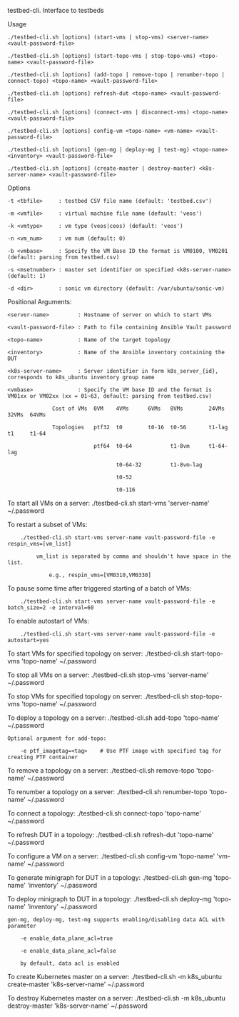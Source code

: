 testbed-cli. Interface to testbeds

Usage

    ./testbed-cli.sh [options] (start-vms | stop-vms) <server-name> <vault-password-file>
    
    ./testbed-cli.sh [options] (start-topo-vms | stop-topo-vms) <topo-name> <vault-password-file>
    
    ./testbed-cli.sh [options] (add-topo | remove-topo | renumber-topo | connect-topo) <topo-name> <vault-password-file>
    
    ./testbed-cli.sh [options] refresh-dut <topo-name> <vault-password-file>
    
    ./testbed-cli.sh [options] (connect-vms | disconnect-vms) <topo-name> <vault-password-file>
    
    ./testbed-cli.sh [options] config-vm <topo-name> <vm-name> <vault-password-file>
    
    ./testbed-cli.sh [options] (gen-mg | deploy-mg | test-mg) <topo-name> <inventory> <vault-password-file>
    
    ./testbed-cli.sh [options] (create-master | destroy-master) <k8s-server-name> <vault-password-file>

Options

    -t <tbfile>     : testbed CSV file name (default: 'testbed.csv')
    
    -m <vmfile>     : virtual machine file name (default: 'veos')
    
    -k <vmtype>     : vm type (veos|ceos) (default: 'veos')
    
    -n <vm_num>     : vm num (default: 0)
    
    -b <vmbase>     : Specify the VM Base ID the format is VM0100, VM0201 (default: parsing from testbed.csv)
    
    -s <msetnumber> : master set identifier on specified <k8s-server-name> (default: 1)
    
    -d <dir>        : sonic vm directory (default: /var/ubuntu/sonic-vm)

Positional Arguments:

    <server-name>         : Hostname of server on which to start VMs
    
    <vault-password-file> : Path to file containing Ansible Vault password
    
    <topo-name>           : Name of the target topology
    
    <inventory>           : Name of the Ansible inventory containing the DUT
    
    <k8s-server-name>     : Server identifier in form k8s_server_{id}, corresponds to k8s_ubuntu inventory group name
    
    <vmbase>              : Specify the VM base ID and the format is VM01xx or VM02xx (xx = 01~63, default: parsing from testbed.csv)
    
                  Cost of VMs  0VM    4VMs      6VMs   8VMs        24VMs      32VMs  64VMs
                  
                  Topologies   ptf32  t0        t0-16  t0-56       t1-lag     t1     t1-64
                  
                               ptf64  t0-64            t1-8vm      t1-64-lag
                               
                                      t0-64-32         t1-8vm-lag
                                      
                                      t0-52
                                      
                                      t0-116

To start all VMs on a server: ./testbed-cli.sh start-vms 'server-name' ~/.password

To restart a subset of VMs:

        ./testbed-cli.sh start-vms server-name vault-password-file -e respin_vms=[vm_list]
        
             vm_list is separated by comma and shouldn't have space in the list.
             
                 e.g., respin_vms=[VM0310,VM0330]
                 
To pause some time after triggered starting of a batch of VMs:

        ./testbed-cli.sh start-vms server-name vault-password-file -e batch_size=2 -e interval=60
        
To enable autostart of VMs:

        ./testbed-cli.sh start-vms server-name vault-password-file -e autostart=yes
        
To start VMs for specified topology on server: ./testbed-cli.sh start-topo-vms 'topo-name' ~/.password

To stop all VMs on a server:  ./testbed-cli.sh stop-vms 'server-name' ~/.password

To stop VMs for specified topology on server: ./testbed-cli.sh stop-topo-vms 'topo-name' ~/.password

To deploy a topology on a server: ./testbed-cli.sh add-topo 'topo-name' ~/.password

    Optional argument for add-topo:
    
        -e ptf_imagetag=<tag>    # Use PTF image with specified tag for creating PTF container
        
To remove a topology on a server: ./testbed-cli.sh remove-topo 'topo-name' ~/.password

To renumber a topology on a server: ./testbed-cli.sh renumber-topo 'topo-name' ~/.password

To connect a topology: ./testbed-cli.sh connect-topo 'topo-name' ~/.password

To refresh DUT in a topology: ./testbed-cli.sh refresh-dut 'topo-name' ~/.password

To configure a VM on a server: ./testbed-cli.sh config-vm 'topo-name' 'vm-name' ~/.password

To generate minigraph for DUT in a topology: ./testbed-cli.sh gen-mg 'topo-name' 'inventory' ~/.password

To deploy minigraph to DUT in a topology: ./testbed-cli.sh deploy-mg 'topo-name' 'inventory' ~/.password

    gen-mg, deploy-mg, test-mg supports enabling/disabling data ACL with parameter
    
        -e enable_data_plane_acl=true
        
        -e enable_data_plane_acl=false
        
        by default, data acl is enabled
        
To create Kubernetes master on a server: ./testbed-cli.sh -m k8s_ubuntu create-master 'k8s-server-name'  ~/.password

To destroy Kubernetes master on a server: ./testbed-cli.sh -m k8s_ubuntu destroy-master 'k8s-server-name' ~/.password
